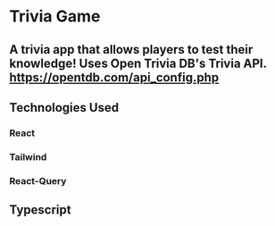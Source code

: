 # Trivia Game  
## A trivia app that allows players to test their knowledge!  Uses Open Trivia DB's Trivia API. https://opentdb.com/api_config.php

## Technologies Used  
### React  
### Tailwind  
### React-Query  
## Typescript
